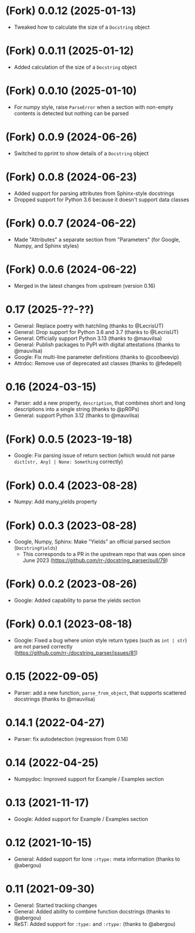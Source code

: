 # (Fork) 0.0.12 (2025-01-13)

- Tweaked how to calculate the size of a `Docstring` object

# (Fork) 0.0.11 (2025-01-12)

- Added calculation of the size of a `Docstring` object

# (Fork) 0.0.10 (2025-01-10)

- For numpy style, raise `ParseError` when a section with non-empty contents is detected
  but nothing can be parsed

# (Fork) 0.0.9 (2024-06-26)

- Switched to pprint to show details of a `Docstring` object

# (Fork) 0.0.8 (2024-06-23)

- Added support for parsing attributes from Sphinx-style docstrings
- Dropped support for Python 3.6 because it doesn't support data classes

# (Fork) 0.0.7 (2024-06-22)

- Made "Attributes" a separate section from "Parameters" (for Google, Numpy, and Sphinx
  styles)

# (Fork) 0.0.6 (2024-06-22)

- Merged in the latest changes from upstream (version 0.16)

# 0.17 (2025-??-??)

- General: Replace poetry with hatchling (thanks to @LecrisUT)
- General: Drop support for Python 3.6 and 3.7 (thanks to @LecrisUT)
- General: Officially support Python 3.13 (thanks to @mauvilsa)
- General: Publish packages to PyPI with digital attestations (thanks to @mauvilsa)
- Google: Fix multi-line parameter definitions (thanks to @coolbeevip)
- Attrdoc: Remove use of deprecated ast classes (thanks to @fedepell)

# 0.16 (2024-03-15)

- Parser: add a new property, `description`, that combines short and long
  descriptions into a single string (thanks to @pR0Ps)
- General: support Python 3.12 (thanks to @mauvilsa)

# (Fork) 0.0.5 (2023-19-18)

- Google: Fix parsing issue of return section (which would not parse `dict[str, Any] | None: Something` correctly)

# (Fork) 0.0.4 (2023-08-28)

- Numpy: Add many_yields property

# (Fork) 0.0.3 (2023-08-28)

- Google, Numpy, Sphinx: Make "Yields" an official parsed section (`DocstringYields`)
  - This corresponds to a PR in the upstream repo that was open
    since June 2023 (https://github.com/rr-/docstring_parser/pull/79)


# (Fork) 0.0.2 (2023-08-26)

- Google: Added capability to parse the yields section


# (Fork) 0.0.1 (2023-08-18)

- Google: Fixed a bug where union style return types (such as `int | str`) are not parsed correctly (https://github.com/rr-/docstring_parser/issues/81)

# 0.15 (2022-09-05)

- Parser: add a new function, `parse_from_object`, that supports scattered
  docstrings (thanks to @mauvilsa)

# 0.14.1 (2022-04-27)

- Parser: fix autodetection (regression from 0.14)

# 0.14 (2022-04-25)

- Numpydoc: Improved support for Example / Examples section

# 0.13 (2021-11-17)

- Google: Added support for Example / Examples section

# 0.12 (2021-10-15)

- General: Added support for lone `:rtype:` meta information (thanks to @abergou)

# 0.11 (2021-09-30)

- General: Started tracking changes
- General: Added ability to combine function docstrings (thanks to @abergou)
- ReST: Added support for `:type:` and `:rtype:` (thanks to @abergou)

